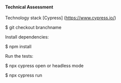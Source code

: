 #### Technical Assessment ####
Technology stack [Cypress] (https://www.cypress.io/)

$ git checkout branchname

Install dependencies:

$ npm install

Run the tests:

$ npx cypress open or headless mode

$ npx cypress run